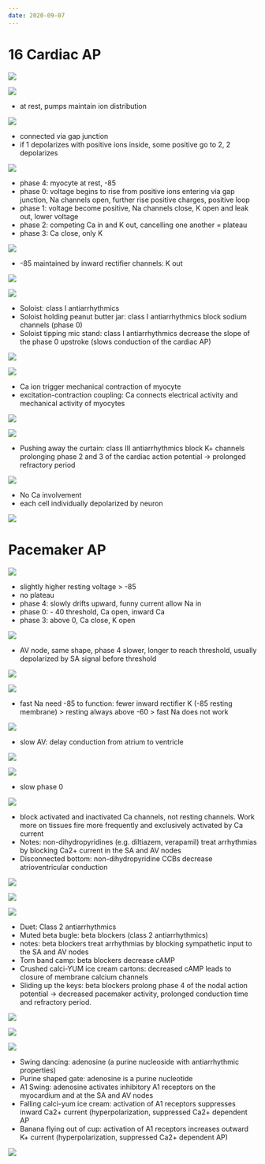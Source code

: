 ```yaml
---
date: 2020-09-07
---
```


# 16 Cardiac AP

<!-- cardiac myocyte AP happen where in heart, different phases -->

![](https://photos.thisispiggy.com/file/wikiFiles/kKYkDpY.jpg)

![](https://photos.thisispiggy.com/file/wikiFiles/cDKm4Ps.jpg)

- at rest, pumps maintain ion distribution

![](https://photos.thisispiggy.com/file/wikiFiles/117IbGF.jpg)

- connected via gap junction
- if 1 depolarizes with positive ions inside, some positive go to 2, 2 depolarizes

![](https://photos.thisispiggy.com/file/wikiFiles/87wMHaF.jpg)

- phase 4: myocyte at rest, -85
- phase 0: voltage begins to rise from positive ions entering via gap junction, Na channels open, further rise positive charges, positive loop
- phase 1: voltage become positive, Na channels close, K open and leak out, lower voltage
- phase 2: competing Ca in and K out, cancelling one another = plateau
- phase 3: Ca close, only K

![](https://photos.thisispiggy.com/file/wikiFiles/CRpbmno.jpg)

- \-85 maintained by inward rectifier channels: K out

![](https://photos.thisispiggy.com/file/wikiFiles/PXt8Kgt.jpg)

![](https://photos.thisispiggy.com/file/wikiFiles/C2KRST6.jpg)

- Soloist: class I antiarrhythmics
- Soloist holding peanut butter jar: class I antiarrhythmics block sodium channels (phase 0)
- Soloist tipping mic stand: class I antiarrhythmics decrease the slope of the phase 0 upstroke (slows conduction of the cardiac AP)

![](https://photos.thisispiggy.com/file/wikiFiles/35zEE9T.jpg)

![](https://photos.thisispiggy.com/file/wikiFiles/onhgrbe.jpg)

- Ca ion trigger mechanical contraction of myocyte
- excitation-contraction coupling: Ca connects electrical activity and mechanical activity of myocytes

![](https://photos.thisispiggy.com/file/wikiFiles/hxQoPhA.jpg)

![](https://photos.thisispiggy.com/file/wikiFiles/gRuqWDx.jpg)

- Pushing away the curtain: class III antiarrhythmics block K+ channels prolonging phase 2 and 3 of the cardiac action potential -> prolonged refractory period

<!-- skeletal muscle vs heart muscle AP -->

![](https://photos.thisispiggy.com/file/wikiFiles/wAEE568.jpg)

- No Ca involvement
- each cell individually depolarized by neuron

<!-- refractory period of cardiac myocyte is -->

![](https://photos.thisispiggy.com/file/wikiFiles/WQKAX6m.jpg)

# Pacemaker AP

<!-- pacemaker AP, phases. AV and SA differ how -->

![](https://photos.thisispiggy.com/file/wikiFiles/JVD4PMg.jpg)

- slightly higher resting voltage > -85
- no plateau
- phase 4: slowly drifts upward, funny current allow Na in
- phase 0: - 40 threshold, Ca open, inward Ca
- phase 3: above 0, Ca close, K open

![](https://photos.thisispiggy.com/file/wikiFiles/XnU4Vym.jpg)

- AV node, same shape, phase 4 slower, longer to reach threshold, usually depolarized by SA signal before threshold

![](https://photos.thisispiggy.com/file/wikiFiles/mNL1YGQ.jpg)

![](https://photos.thisispiggy.com/file/wikiFiles/l00WrIq.jpg)

- fast Na need -85 to function: fewer inward rectifier K (-85 resting membrane) > resting always above -60 > fast Na does not work

<!-- drugs affecting pacemaker include, moa, effects -->

![](https://photos.thisispiggy.com/file/wikiFiles/W7iCSDR.jpg)

- slow AV: delay conduction from atrium to ventricle

![](https://photos.thisispiggy.com/file/wikiFiles/9pZt4WN.jpg)

![](https://photos.thisispiggy.com/file/wikiFiles/lza1S5G.jpg)

- slow phase 0

![](https://photos.thisispiggy.com/file/wikiFiles/2MqAYY4.jpg)

- block activated and inactivated Ca channels, not resting channels. Work more on tissues fire more frequently and exclusively activated by Ca current
- Notes: non-dihydropyridines (e.g. diltiazem, verapamil) treat arrhythmias by blocking Ca2+ current in the SA and AV nodes
- Disconnected bottom: non-dihydropyridine CCBs decrease atrioventricular conduction

![](https://photos.thisispiggy.com/file/wikiFiles/YgPZpnx.jpg)

![](https://photos.thisispiggy.com/file/wikiFiles/mdwssRM.jpg)

![](https://photos.thisispiggy.com/file/wikiFiles/binDCk1.jpg)

- Duet: Class 2 antiarrhythmics
- Muted beta bugle: beta blockers (class 2 antiarrhythmics)
- notes: beta blockers treat arrhythmias by blocking sympathetic input to the SA and AV nodes
- Torn band camp: beta blockers decrease cAMP
- Crushed calci-YUM ice cream cartons: decreased cAMP leads to closure of membrane calcium channels
- Sliding up the keys: beta blockers prolong phase 4 of the nodal action potential -> decreased pacemaker activity, prolonged conduction time and refractory period.

![](https://photos.thisispiggy.com/file/wikiFiles/R0a6ktG.jpg)

<!-- ways to modify phase 4, result -->

![](https://photos.thisispiggy.com/file/wikiFiles/MWjamNY.jpg)

![](https://photos.thisispiggy.com/file/wikiFiles/b7UIFR9.jpg)

- Swing dancing: adenosine (a purine nucleoside with antiarrhythmic properties)
- Purine shaped gate: adenosine is a purine nucleotide
- A1 Swing: adenosine activates inhibitory A1 receptors on the myocardium and at the SA and AV nodes
- Falling calci-yum ice cream: activation of A1 receptors suppresses inward Ca2+ current (hyperpolarization, suppressed Ca2+ dependent AP
- Banana flying out of cup: activation of A1 receptors increases outward K+ current (hyperpolarization, suppressed Ca2+ dependent AP)

![](https://photos.thisispiggy.com/file/wikiFiles/1wi4C9p.jpg)
